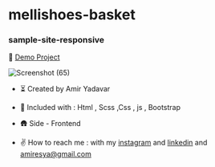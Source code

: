 # mellishoes-basket

### sample-site-responsive

🔭 [Demo Project](https://amir-yadavar.github.io/mellishoes-basket/)


![Screenshot (65)](https://user-images.githubusercontent.com/110972269/202254896-c19395e4-53f1-495b-a9c8-7244e8df5365.png)


- ⏳ Created by Amir Yadavar

- 🔧 Included with : Html , Scss ,Css , js , Bootstrap

- 🛖 Side - Frontend

- ✌️ How to reach me : with my [instagram](https://instagram.com/amir_yadavar_?igshid=YmMyMTA2M2Y=) and [linkedin](https://www.linkedin.com/in/amir-yadavar-269904242/) and amiresya@gmail.com
